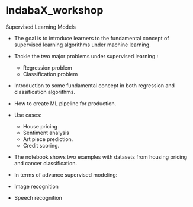 # IndabaX_workshop
Supervised Learning Models 

- The goal is to introduce learners to the fundamental concept of supervised learning algorithms under machine learning. 

- Tackle the two major problems under supervised learning :
	- Regression problem 
	- Classification problem

- Introduction to some fundamental concept in both regression and classification algorithms. 

- How to create ML pipeline for production. 

- Use cases: 	
	- House pricing 
	- Sentiment analysis 
	- Art piece prediction. 
	- Credit scoring. 

- The notebook shows two examples with datasets from housing pricing and cancer classification. 

- In terms of advance supervised modeling:
 - Image recognition 
 - Speech recognition
